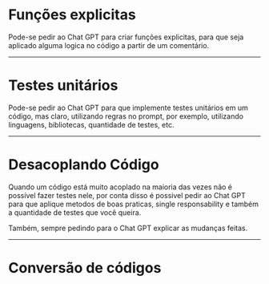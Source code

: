 # Funções explicitas

Pode-se pedir ao Chat GPT para criar funções explicitas, para que seja aplicado alguma logica no código a partir de um comentário.

---------------------------------------------------------------------------------------------------------
# Testes unitários

Pode-se pedir ao Chat GPT para que implemente testes unitários em um código, mas claro, utilizando regras no prompt, por exemplo, utilizando linguagens, bibliotecas, quantidade de testes, etc.

---------------------------------------------------------------------------------------------------------
# Desacoplando Código 

Quando um código está muito acoplado na maioria das vezes não é possível fazer testes nele, por conta disso é possivel pedir ao Chat GPT para que aplique metodos de boas praticas, single responsability e também a quantidade de testes que você queira.

Também, sempre pedindo para o Chat GPT explicar as mudanças feitas.

---------------------------------------------------------------------------------------------------------
# Conversão de códigos
